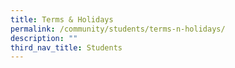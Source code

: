 ```yaml
---
title: Terms & Holidays
permalink: /community/students/terms-n-holidays/
description: ""
third_nav_title: Students
---
```

